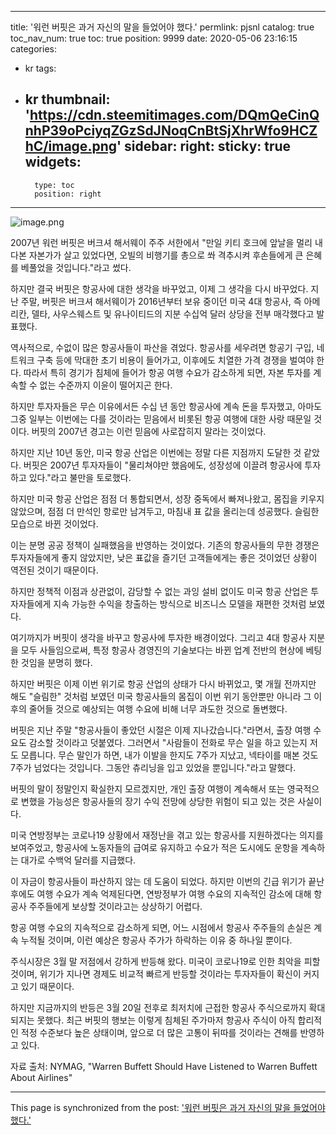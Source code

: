 
---
title: '워런 버핏은 과거 자신의 말을 들었어야 했다.'
permlink: pjsnl
catalog: true
toc_nav_num: true
toc: true
position: 9999
date: 2020-05-06 23:16:15
categories:
- kr
tags:
- kr
thumbnail: 'https://cdn.steemitimages.com/DQmQeCinQnhP39oPciyqZGzSdJNoqCnBtSjXhrWfo9HCZhC/image.png'
sidebar:
    right:
        sticky: true
widgets:
    -
        type: toc
        position: right
---


![image.png](https://cdn.steemitimages.com/DQmQeCinQnhP39oPciyqZGzSdJNoqCnBtSjXhrWfo9HCZhC/image.png)

2007년 워런 버핏은 버크셔 해서웨이 주주 서한에서 "만일 키티 호크에 앞날을 멀리 내다본 자본가가 살고 있었다면, 오빌의 비행기를 총으로 쏴 격추시켜 후손들에게 큰 은혜를 베풀었을 것입니다."라고 썼다. ​

하지만 결국 버핏은 항공사에 대한 생각을 바꾸었고, 이제 그 생각을 다시 바꾸었다. 지난 주말, 버핏은 버크셔 해서웨이가 2016년부터 보유 중이던 미국 4대 항공사, 즉 아메리칸, 델타, 사우스웨스트 및 유나이티드의 지분 수십억 달러 상당을 전부 매각했다고 발표했다.

역사적으로, 수없이 많은 항공사들이 파산을 겪었다. 항공사를 세우려면 항공기 구입, 네트워크 구축 등에 막대한 초기 비용이 들어가고, 이후에도 치열한 가격 경쟁을 벌여야 한다. 따라서 특히 경기가 침체에 들어가 항공 여행 수요가 감소하게 되면, 자본 투자를 계속할 수 없는 수준까지 이윤이 떨어지곤 한다. ​

하지만 투자자들은 무슨 이유에서든 수십 년 동안 항공사에 계속 돈을 투자했고, 아마도 그중 일부는 이번에는 다를 것이라는 믿음에서 비롯된 항공 여행에 대한 사랑 때문일 것이다. 버핏의 2007년 경고는 이런 믿음에 사로잡히지 말라는 것이었다.​

하지만 지난 10년 동안, 미국 항공 산업은 이번에는 정말 다른 지점까지 도달한 것 같았다. 버핏은 2007년 투자자들이 "물리쳐야만 했음에도, 성장성에 이끌려 항공사에 투자하고 있다."라고 불만을 토로했다.​

하지만 미국 항공 산업은 점점 더 통합되면서, 성장 중독에서 빠져나왔고, 몸집을 키우지 않았으며, 점점 더 만석인 항로만 남겨두고, 마침내 표 값을 올리는데 성공했다. 슬림한 모습으로 바뀐 것이었다.​

이는 분명 공공 정책이 실패했음을 반영하는 것이었다. 기존의 항공사들의 무한 경쟁은 투자자들에게 좋지 않았지만, 낮은 표값을 즐기던 고객들에게는 좋은 것이었던 상황이 역전된 것이기 때문이다.​

하지만 정책적 이점과 상관없이, 감당할 수 없는 과잉 설비 없이도 미국 항공 산업은 투자자들에게 지속 가능한 수익을 창출하는 방식으로 비즈니스 모델을 재편한 것처럼 보였다. 

여기까지가 버핏이 생각을 바꾸고 항공사에 투자한 배경이었다. 그리고 4대 항공사 지분을 모두 사들임으로써, 특정 항공사 경영진의 기술보다는 바뀐 업계 전반의 현상에 베팅 한 것임을 분명히 했다.​

하지만 버핏은 이제 이번 위기로 항공 산업의 상태가 다시 바뀌었고, 몇 개월 전까지만 해도 "슬림한" 것처럼 보였던 미국 항공사들의 몸집이 이번 위기 동안뿐만 아니라 그 이후의 줄어들 것으로 예상되는 여행 수요에 비해 너무 과도한 것으로 돌변했다. ​

버핏은 지난 주말 "항공사들이 좋았던 시절은 이제 지나갔습니다."라면서, 출장 여행 수요도 감소할 것이라고 덧붙였다. 그러면서 "사람들이 전화로 무슨 일을 하고 있는지 저도 모릅니다. 무슨 말인가 하면, 내가 이발을 한지도 7주가 지났고, 넥타이를 매본 것도 7주가 넘었다는 것입니다. 그동안 츄리닝을 입고 있었을 뿐입니다."라고 말했다.​

버핏의 말이 정말인지 확실한지 모르겠지만, 개인 출장 여행이 계속해서 또는 영국적으로 변했을 가능성은 항공사들의 장기 수익 전망에 상당한 위험이 되고 있는 것은 사실이다.​

미국 연방정부는 코로나19 상황에서 재정난을 겪고 있는 항공사를 지원하겠다는 의지를 보여주었고, 항공사에 노동자들의 급여로 유지하고 수요가 적은 도시에도 운항을 계속하는 대가로 수백억 달러를 지급했다. ​

이 자금이 항공사들이 파산하지 않는 데 도움이 되었다. 하지만 이번의 긴급 위기가 끝난 후에도 여행 수요가 계속 억제된다면, 연방정부가 여행 수요의 지속적인 감소에 대해 항공사 주주들에게 보상할 것이라고는 상상하기 어렵다. ​

항공 여행 수요의 지속적으로 감소하게 되면, 어느 시점에서 항공사 주주들의 손실은 계속 누적될 것이며, 이런 예상은 항공사 주가가 하락하는 이유 중 하나일 뿐이다.​

주식시장은 3월 말 저점에서 강하게 반등해 왔다. 미국이 코로나19로 인한 최악을 피할 것이며, 위기가 지나면 경제도 비교적 빠르게 반등할 것이라는 투자자들이 확신이 커지고 있기 때문이다. ​

하지만 지금까지의 반등은 3월 20일 전후로 최저치에 근접한 항공사 주식으로까지 확대되지는 못했다. 최근 버핏의 행보는 이렇게 침체된 주가마저 항공사 주식이 아직 합리적인 적정 수준보다 높은 상태이며, 앞으로 더 많은 고통이 뒤따를 것이라는 견해를 반영하고 있다.​

자료 출처: NYMAG, "Warren Buffett Should Have Listened to Warren Buffett About Airlines"

- - -

This page is synchronized from the post: ['워런 버핏은 과거 자신의 말을 들었어야 했다.'](https://steemit.com/@pius.pius/pjsnl)
